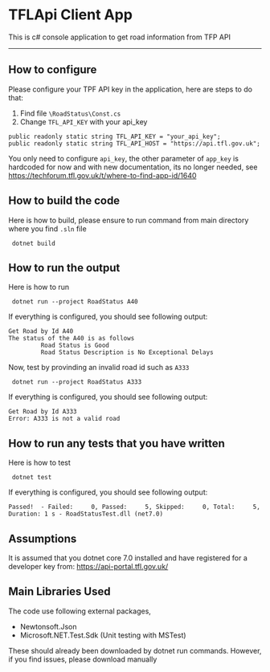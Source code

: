 # TFLApi Client App
This is c# console application to get road information from TFP API

****
## How to configure
Please configure your TPF API key in the application, here are steps to do that: 
1. Find file `\RoadStatus\Const.cs`
2. Change `TFL_API_KEY` with your api_key
``` 
public readonly static string TFL_API_KEY = "your_api_key";
public readonly static string TFL_API_HOST = "https://api.tfl.gov.uk";        
```

You only need to configure `api_key`, the other parameter of `app_key` is hardcoded for now and with new documentation, its no longer needed, see https://techforum.tfl.gov.uk/t/where-to-find-app-id/1640 

## How to build the code
Here is how to build, please ensure to run command from main directory where you find `.sln` file

` dotnet build`

## How to run the output
Here is how to run

` dotnet run --project RoadStatus A40`

If everything is configured, you should see following output:
```
Get Road by Id A40
The status of the A40 is as follows
         Road Status is Good
         Road Status Description is No Exceptional Delays
```

Now, test by provinding an invalid road id such as `A333`

` dotnet run --project RoadStatus A333`

If everything is configured, you should see following output:
```
Get Road by Id A333
Error: A333 is not a valid road
```

## How to run any tests that you have written
Here is how to test

` dotnet test`

If everything is configured, you should see following output:
```
Passed!  - Failed:     0, Passed:     5, Skipped:     0, Total:     5, Duration: 1 s - RoadStatusTest.dll (net7.0)
```

## Assumptions
It is assumed that you dotnet core 7.0 installed and have registered for a developer key from: https://api-portal.tfl.gov.uk/ 

## Main Libraries Used
The code use following external packages,
-  Newtonsoft.Json
-  Microsoft.NET.Test.Sdk (Unit testing with MSTest)

These should already been downloaded by dotnet run commands. However, if you find issues, please download manually 

